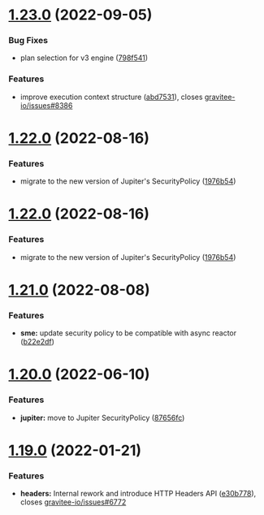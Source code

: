 # [1.23.0](https://github.com/gravitee-io/gravitee-policy-oauth2/compare/1.22.0...1.23.0) (2022-09-05)


### Bug Fixes

* plan selection for v3 engine ([798f541](https://github.com/gravitee-io/gravitee-policy-oauth2/commit/798f5413ff2d084bdac2687b7e12c43fc39ca5ce))


### Features

* improve execution context structure ([abd7531](https://github.com/gravitee-io/gravitee-policy-oauth2/commit/abd753109ccef5b72055c6c74acf663a16e559dd)), closes [gravitee-io/issues#8386](https://github.com/gravitee-io/issues/issues/8386)

# [1.22.0](https://github.com/gravitee-io/gravitee-policy-oauth2/compare/1.21.0...1.22.0) (2022-08-16)


### Features

* migrate to the new version of Jupiter's SecurityPolicy ([1976b54](https://github.com/gravitee-io/gravitee-policy-oauth2/commit/1976b544e18099ceaaacd5164e50257fc1dfa95a))

# [1.22.0](https://github.com/gravitee-io/gravitee-policy-oauth2/compare/1.21.0...1.22.0) (2022-08-16)


### Features

* migrate to the new version of Jupiter's SecurityPolicy ([1976b54](https://github.com/gravitee-io/gravitee-policy-oauth2/commit/1976b544e18099ceaaacd5164e50257fc1dfa95a))

# [1.21.0](https://github.com/gravitee-io/gravitee-policy-oauth2/compare/1.20.0...1.21.0) (2022-08-08)


### Features

* **sme:** update security policy to be compatible with async reactor ([b22e2df](https://github.com/gravitee-io/gravitee-policy-oauth2/commit/b22e2df14fea2ac20e19a869a7a9cdb0948be6a9))

# [1.20.0](https://github.com/gravitee-io/gravitee-policy-oauth2/compare/1.19.0...1.20.0) (2022-06-10)


### Features

* **jupiter:** move to Jupiter SecurityPolicy ([87656fc](https://github.com/gravitee-io/gravitee-policy-oauth2/commit/87656fce5a47766bfacb4a7f75779f6fca90c47b))

# [1.19.0](https://github.com/gravitee-io/gravitee-policy-oauth2/compare/1.18.0...1.19.0) (2022-01-21)


### Features

* **headers:** Internal rework and introduce HTTP Headers API ([e30b778](https://github.com/gravitee-io/gravitee-policy-oauth2/commit/e30b7780a0508ffd9fd91379b90eb2daffd59eef)), closes [gravitee-io/issues#6772](https://github.com/gravitee-io/issues/issues/6772)
